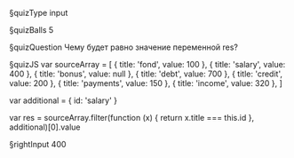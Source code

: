 §quizType
input

§quizBalls
5


§quizQuestion
Чему будет равно значение переменной res?



§quizJS
var sourceArray = [
  { title: 'fond', value: 100 },
  { title: 'salary', value: 400 },
  { title: 'bonus', value: null },
  { title: 'debt', value: 700 },
  { title: 'credit', value: 200 },
  { title: 'payments', value: 150 },
  { title: 'income', value: 320 },
]

var additional = { id: 'salary' }

var res = sourceArray.filter(function (x) {
  return x.title === this.id
}, additional)[0].value



§rightInput
400
